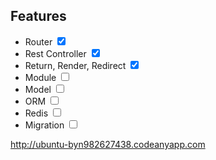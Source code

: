 Features
--
<ul>
	<li>Router <input type="checkbox" checked/></li>
	<li>Rest Controller <input type="checkbox" checked/></li>
	<li>Return, Render, Redirect <input type="checkbox" checked/></li>
	<li>Module <input type="checkbox" /></li>
	<li>Model <input type="checkbox" /></li>
	<li>ORM <input type="checkbox" /></li>
	<li>Redis <input type="checkbox" /></li>
	<li>Migration <input type="checkbox" /></li>
</ul>


  
http://ubuntu-byn982627438.codeanyapp.com

